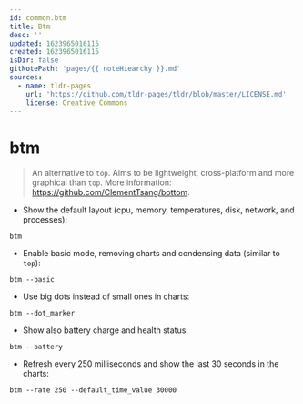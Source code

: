 ```yaml
---
id: common.btm
title: Btm
desc: ''
updated: 1623965016115
created: 1623965016115
isDir: false
gitNotePath: 'pages/{{ noteHiearchy }}.md'
sources:
  - name: tldr-pages
    url: 'https://github.com/tldr-pages/tldr/blob/master/LICENSE.md'
    license: Creative Commons
---
```

# btm

> An alternative to `top`.
> Aims to be lightweight, cross-platform and more graphical than `top`.
> More information: <https://github.com/ClementTsang/bottom>.

- Show the default layout (cpu, memory, temperatures, disk, network, and processes):

`btm`

- Enable basic mode, removing charts and condensing data (similar to `top`):

`btm --basic`

- Use big dots instead of small ones in charts:

`btm --dot_marker`

- Show also battery charge and health status:

`btm --battery`

- Refresh every 250 milliseconds and show the last 30 seconds in the charts:

`btm --rate 250 --default_time_value 30000`

